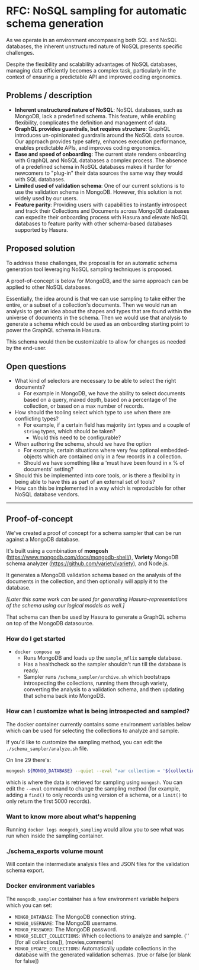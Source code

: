 # RFC: NoSQL sampling for automatic schema generation

As we operate in an environment encompassing both SQL and NoSQL databases, the inherent unstructured nature of NoSQL presents specific challenges. 

Despite the flexibility and scalability advantages of NoSQL databases, managing data efficiently becomes a complex task, particularly in the context of ensuring a predictable API and improved coding ergonomics.


## Problems / description
- **Inherent unstructured nature of NoSQL**: NoSQL databases, such as MongoDB, lack a predefined schema. This feature, while enabling flexibility, complicates the definition and management of data.
- **GraphQL provides guardrails, but requires structure**: GraphQL introduces un-opinionated guardrails around the NoSQL data source. Our approach provides type safety, enhances execution performance, enables predictable APIs, and improves coding ergonomics.
- **Ease and speed of onboarding**: The current state renders onboarding with GraphQL and NoSQL databases a complex process. The absence of a predefined schema in NoSQL databases makes it harder for newcomers to "plug-in" their data sources the same way they would with SQL databases.
- **Limited used of validation schema**: One of our current solutions is to use the validation schema in MongoDB. However, this solution is not widely used by our users.
- **Feature parity**: Providing users with capabilities to instantly introspect and track their Collections and Documents across MongoDB databases can expedite their onboarding process with Hasura and elevate NoSQL databases to feature parity with other schema-based databases supported by Hasura.

## Proposed solution
To address these challenges, the proposal is for an automatic schema generation tool leveraging NoSQL sampling techniques is proposed.

A proof-of-concept is below for MongoDB, and the same approach can be applied to other NoSQL databases.

Essentially, the idea around is that we can use sampling to take either the entire, or a subset of a collection's documents. 
Then we would run an analysis to get an idea about the shapes and types that are found within the universe of documents in the schema. Then we would use that analysis to generate a schema which could be used as an onboarding starting point to power the GraphQL schema in Hasura.

This schema would then be customizable to allow for changes as needed by the end-user.

## Open questions
- What kind of selectors are necessary to be able to select the right documents?
  - For example in MongoDB, we have the ability to select documents based on a query, maxed depth, based on a percentage of the collection, or based on a max number of records.
- How should the tooling select which type to use when there are conflicting types?
  - For example, if a certain field has majority `int` types and a couple of `string` types, which should be taken?
    - Would this need to be configurable?
- When authoring the schema, should we have the option
  - For example, certain situations where very few optional embedded-objects which are contained only in a few records in a collection.
  - Should we have something like a 'must have been found in x % of documents' setting?
- Should this be implemented into core tools, or is there a flexibility in being able to have this as part of an external set of tools?
- How can this be implemented in a way which is reproducible for other NoSQL database vendors.

-----

## Proof-of-concept

We've created a proof of concept for a schema sampler that can be run against a MongoDB database.

It's built using a combination of **mongosh** (https://www.mongodb.com/docs/mongodb-shell/), **Variety** MongoDB schema analyzer (https://github.com/variety/variety), and Node.js.

It generates a MongoDB validation schema based on the analysis of the documents in the collection, and then optionally will apply it to the database. 

*[Later this same work can be used for generating Hasura-representations of the schema using our logical models as well.]*

That schema can then be used by Hasura to generate a GraphQL schema on top of the MongoDB datasource.

### How do I get started
- `docker compose up`
  - Runs MongoDB and loads up the `sample_mflix` sample database.
  - Has a healthcheck so the sampler shouldn't run till the database is ready.
  - Sampler runs `/schema_sampler/archive.sh` which bootstraps introspecting the collections, running them through variety, converting the analysis to a validation schema, and then updating that schema back into MongoDB.

### How can I customize what is being introspected and sampled?
The docker container currently contains some environment variables below which can be used for selecting the collections to analyze and sample.

If you'd like to customize the sampling method, you can edit the `./schema_sampler/analyze.sh` file.

On line 29 there's:
```bash
mongosh ${MONGO_DATABASE} --quiet --eval "var collection = '${collection//\'/}', outputFormat='json'" --username ${MONGO_USERNAME} --password ${MONGO_PASSWORD} --authenticationDatabase=admin /schema_sampler/variety.js > "/schema_exports/analysis/${collection//\'/}.json"
```
which is where the data is retrieved for sampling using `mongosh`. You can edit the `--eval` command to change the sampling method (for example, adding a `find()` to only records using version of a schema, or a `limit()` to only return the first 5000 records).


### Want to know more about what's happening
Running `docker logs mongodb_sampling` would allow you to see what was run when inside the sampling container.

### ./schema_exports volume mount
Will contain the intermediate analysis files and JSON files for the validation schema export.

### Docker environment variables
The `mongodb_sampler` container has a few environment variable helpers which you can set:
- `MONGO_DATABASE`: The MongoDB connection string.
- `MONGO_USERNAME`: The MongoDB username.
- `MONGO_PASSWORD`: The MongoDB password.
- `MONGO_SELECT_COLLECTIONS`: Which collections to analyze and sample. ('' [for all collections]), (movies,comments)
- `MONGO_UPDATE_COLLECTIONS`: Automatically update collections in the database with the generated validation schemas. (true or false [or blank for false])